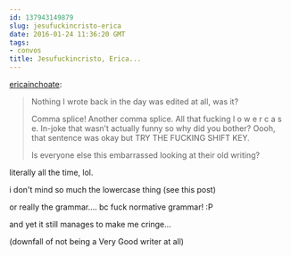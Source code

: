 ```yaml
---
id: 137943149879
slug: jesufuckincristo-erica
date: 2016-01-24 11:36:20 GMT
tags:
- convos
title: Jesufuckincristo, Erica...
---
```

<p><a class="tumblr_blog" href="http://ericainchoate.tumblr.com/post/137941065027">ericainchoate</a>:</p>
<blockquote>
<p>Nothing I wrote back in the day was edited at all, was it?</p>
<p>Comma splice! Another comma splice. All that fucking l o w e r c a s e. In-joke that wasn’t actually funny so why did you bother? Oooh, that sentence was okay but TRY THE FUCKING SHIFT KEY. </p>
<p>Is everyone else this embarrassed looking at their old writing?</p>
</blockquote>

literally all the time, lol.

i don't mind so much the lowercase thing (see this post)

or really the grammar.... bc fuck normative grammar! :P

and yet it still manages to make me cringe...

(downfall of not being a Very Good writer at all)